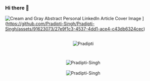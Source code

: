### Hi there 👋
![Cream and Gray Abstract Personal LinkedIn Article Cover Image](https://github.com/user-attachments/assets/a8cc3960-ce9e-49d0-97c7-63f80e99d7dd)
](https://github.com/Pradipti-Singh/Pradipti-Singh/assets/91623073/27e9f1c3-4537-4dd1-ace4-c43db6324cec)
<br>
<br>
<p align="center">
 <img align="center" src="https://github-readme-stats.vercel.app/api?username=Pradipti-Singh&show_icons=true&theme=radical" alt ="Pradipti">
 <br>
</p>
<br>

<p align="center">
<img align="center" src="https://github-readme-streak-stats.herokuapp.com/?user=Pradipti-Singh&" alt="Pradipti-Singh" />
 <br>
 <br>
<img src="https://komarev.com/ghpvc/?username=Pradipti-Singh&label=Profile%20views&color=0e75b6&style=flat" alt="Pradipti-Singh" />
</p>

